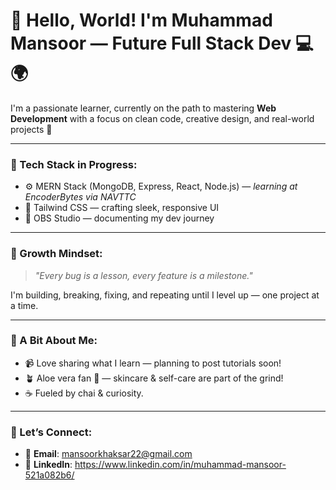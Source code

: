 # 👋 Hello, World! I'm Muhammad Mansoor  — Future Full Stack Dev 💻🌍

I'm a passionate learner, currently on the path to mastering **Web Development** with a focus on clean code, creative design, and real-world projects 🚀

---

### 🔧 Tech Stack in Progress:
- ⚙️ MERN Stack (MongoDB, Express, React, Node.js) — *learning at EncoderBytes via NAVTTC*
- 🎨 Tailwind CSS — crafting sleek, responsive UI
- 🎥 OBS Studio — documenting my dev journey

---

### 🌱 Growth Mindset:
> *"Every bug is a lesson, every feature is a milestone."*

I'm building, breaking, fixing, and repeating until I level up — one project at a time.

---

### 🌟 A Bit About Me:
- 📹 Love sharing what I learn — planning to post tutorials soon!
- 🪴 Aloe vera fan 🌿 — skincare & self-care are part of the grind!
- ☕ Fueled by chai & curiosity.

---

### 🤝 Let’s Connect:
- 📧 **Email**: mansoorkhaksar22@gmail.com  
- 🔗 **LinkedIn**: https://www.linkedin.com/in/muhammad-mansoor-521a082b6/









